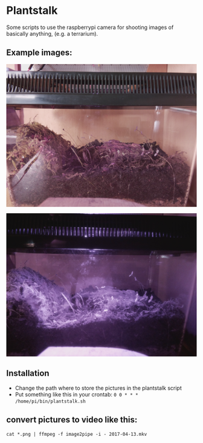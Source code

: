
# Plantstalk

Some scripts to use the raspberrypi camera for shooting images of basically anything, (e.g. a terrarium).

## Example images:

![At daytime](example_images/daytime.png "At daytime")


![At night](example_images/nighttime.png "At night")


## Installation

* Change the path where to store the pictures in the plantstalk script
* Put something like this in your crontab: `0 0 * * * /home/pi/bin/plantstalk.sh`

## convert pictures to video like this:
```
cat *.png | ffmpeg -f image2pipe -i - 2017-04-13.mkv
```

